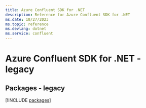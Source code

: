 ```yaml
---
title: Azure Confluent SDK for .NET
description: Reference for Azure Confluent SDK for .NET
ms.date: 10/27/2023
ms.topic: reference
ms.devlang: dotnet
ms.service: confluent
---
```

# Azure Confluent SDK for .NET - legacy
## Packages - legacy
[!INCLUDE [packages](confluent-index.md)]